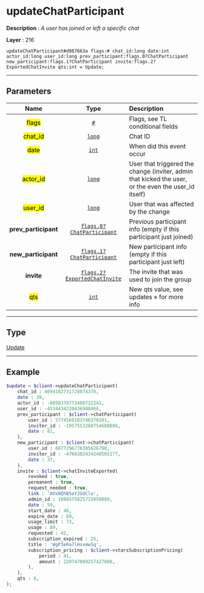 # updateChatParticipant

**Description** : *A user has joined or left a specific chat*

**Layer** : 216

```tl
updateChatParticipant#d087663a flags:# chat_id:long date:int actor_id:long user_id:long prev_participant:flags.0?ChatParticipant new_participant:flags.1?ChatParticipant invite:flags.2?ExportedChatInvite qts:int = Update;
```

---

## Parameters

| Name | Type | Description |
| :---: | :---: | :--- |
| <mark>flags</mark> | [`#`](type/#) | Flags, see TL conditional fields |
| <mark>chat_id</mark> | [`long`](type/long) | Chat ID |
| <mark>date</mark> | [`int`](type/int) | When did this event occur |
| <mark>actor_id</mark> | [`long`](type/long) | User that triggered the change (inviter, admin that kicked the user, or the even the user_id itself) |
| <mark>user_id</mark> | [`long`](type/long) | User that was affected by the change |
| **prev_participant** | [`flags.0?ChatParticipant`](type/ChatParticipant) | Previous participant info (empty if this participant just joined) |
| **new_participant** | [`flags.1?ChatParticipant`](type/ChatParticipant) | New participant info (empty if this participant just left) |
| **invite** | [`flags.2?ExportedChatInvite`](type/ExportedChatInvite) | The invite that was used to join the group |
| <mark>qts</mark> | [`int`](type/int) | New qts value, see updates » for more info |

---

## Type

[Update](type/Update)

---

## Example

```php
$update = $client->updateChatParticipant(
	chat_id : 4694182731728874370,
	date : 39,
	actor_id : -8050378773488732241,
	user_id : -4534434220436988468,
	prev_participant : $client->chatParticipant(
		user_id : 5774569103746370101,
		inviter_id : -1957552280754688886,
		date : 81,
	),
	new_participant : $client->chatParticipant(
		user_id : 6877296776305626798,
		inviter_id : -4768302434240565177,
		date : 37,
	),
	invite : $client->chatInviteExported(
		revoked : true,
		permanent : true,
		request_needed : true,
		link : 'AOxNQhB5aYJUdClo',
		admin_id : 1898575825715856089,
		date : 59,
		start_date : 46,
		expire_date : 69,
		usage_limit : 73,
		usage : 89,
		requested : 42,
		subscription_expired : 25,
		title : 'WgP3eRa7lHsxmwSq',
		subscription_pricing : $client->starsSubscriptionPricing(
			period : 41,
			amount : 220747089257427088,
		),
	),
	qts : 6,
);
```